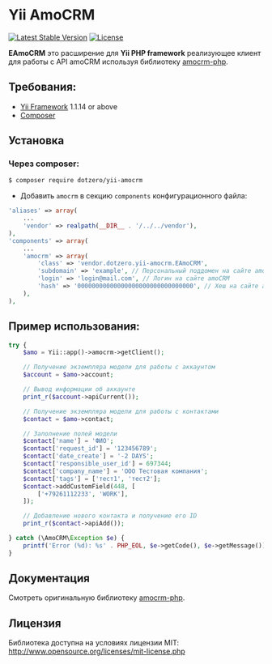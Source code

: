 # Yii AmoCRM

[![Latest Stable Version](https://poser.pugx.org/dotzero/yii-amocrm/version)](https://packagist.org/packages/dotzero/yii-amocrm)
[![License](https://poser.pugx.org/dotzero/yii-amocrm/license)](https://packagist.org/packages/dotzero/yii-amocrm)

**EAmoCRM** это расширение для **Yii PHP framework** реализующее клиент для работы с API amoCRM
используя библиотеку [amocrm-php](https://github.com/dotzero/amocrm-php).

## Требования:

- [Yii Framework](https://github.com/yiisoft/yii) 1.1.14 or above
- [Composer](http://getcomposer.org/doc/)

## Установка

### Через composer:

```bash
$ composer require dotzero/yii-amocrm
```

-  Добавить `amocrm` в секцию `components` конфигурационного файла:

```php
'aliases' => array(
    ...
    'vendor' => realpath(__DIR__ . '/../../vendor'),
),
'components' => array(
    ...
    'amocrm' => array(
        'class' => 'vendor.dotzero.yii-amocrm.EAmoCRM',
        'subdomain' => 'example', // Персональный поддомен на сайте amoCRM
        'login' => 'login@mail.com', // Логин на сайте amoCRM
        'hash' => '00000000000000000000000000000000', // Хеш на сайте amoCRM
    ),
),
```

## Пример использования:

```php
try {
    $amo = Yii::app()->amocrm->getClient();

    // Получение экземпляра модели для работы с аккаунтом
    $account = $amo->account;

    // Вывод информации об аккаунте
    print_r($account->apiCurrent());

    // Получение экземпляра модели для работы с контактами
    $contact = $amo->contact;

    // Заполнение полей модели
    $contact['name'] = 'ФИО';
    $contact['request_id'] = '123456789';
    $contact['date_create'] = '-2 DAYS';
    $contact['responsible_user_id'] = 697344;
    $contact['company_name'] = 'ООО Тестовая компания';
    $contact['tags'] = ['тест1', 'тест2'];
    $contact->addCustomField(448, [
        ['+79261112233', 'WORK'],
    ]);

    // Добавление нового контакта и получение его ID
    print_r($contact->apiAdd());

} catch (\AmoCRM\Exception $e) {
    printf('Error (%d): %s' . PHP_EOL, $e->getCode(), $e->getMessage());
}
```

## Документация

Смотреть оригинальную библиотеку [amocrm-php](https://github.com/dotzero/amocrm-php).

## Лицензия

Библиотека доступна на условиях лицензии MIT: http://www.opensource.org/licenses/mit-license.php
